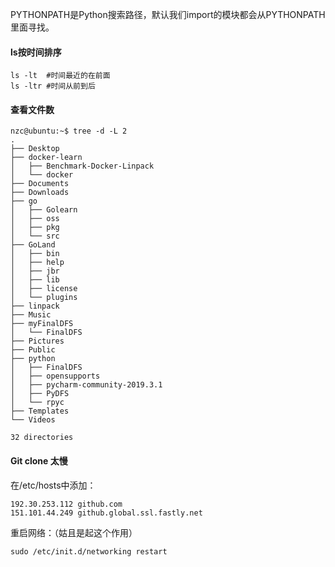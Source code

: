 PYTHONPATH是Python搜索路径，默认我们import的模块都会从PYTHONPATH里面寻找。

#### ls按时间排序

```shell
ls -lt  #时间最近的在前面
ls -ltr #时间从前到后
```

#### 查看文件数

```shell
nzc@ubuntu:~$ tree -d -L 2
.
├── Desktop
├── docker-learn
│   ├── Benchmark-Docker-Linpack
│   └── docker
├── Documents
├── Downloads
├── go
│   ├── Golearn
│   ├── oss
│   ├── pkg
│   └── src
├── GoLand
│   ├── bin
│   ├── help
│   ├── jbr
│   ├── lib
│   ├── license
│   └── plugins
├── linpack
├── Music
├── myFinalDFS
│   └── FinalDFS
├── Pictures
├── Public
├── python
│   ├── FinalDFS
│   ├── opensupports
│   ├── pycharm-community-2019.3.1
│   ├── PyDFS
│   └── rpyc
├── Templates
└── Videos

32 directories
```



#### Git clone 太慢

在/etc/hosts中添加：

```
192.30.253.112 github.com
151.101.44.249 github.global.ssl.fastly.net
```

重启网络：（姑且是起这个作用）

```shell
sudo /etc/init.d/networking restart
```

